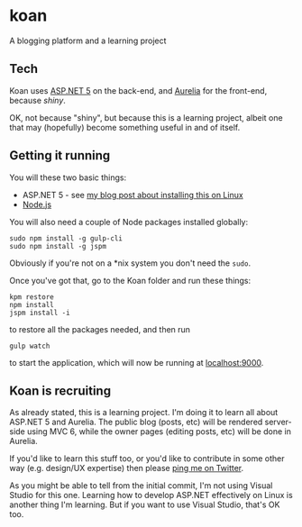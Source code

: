 # koan
A blogging platform and a learning project

## Tech

Koan uses [ASP.NET 5](https://github.com/aspnet/Home) on the back-end, and [Aurelia](http://aurelia.io/) for the front-end, because *shiny*.

OK, not because "shiny", but because this is a learning project, albeit one that may (hopefully) become something useful in and of itself.

## Getting it running

You will these two basic things:

* ASP.NET 5 - see [my blog post about installing this on Linux](http://blog.markrendle.net/fun-with-asp-net-5-and-docker/)
* [Node.js](http://nodejs.org)

You will also need a couple of Node packages installed globally:

```
sudo npm install -g gulp-cli
sudo npm install -g jspm
```

Obviously if you're not on a \*nix system you don't need the `sudo`.

Once you've got that, go to the Koan folder and run these things:

```
kpm restore
npm install
jspm install -i
```

to restore all the packages needed, and then run

```
gulp watch
```

to start the application, which will now be running at [localhost:9000](http://localhost:9000).

## Koan is recruiting

As already stated, this is a learning project. I'm doing it to learn all about ASP.NET 5 and Aurelia. The public blog (posts, etc) will be rendered server-side using MVC 6, while the owner pages (editing posts, etc) will be done in Aurelia.

If you'd like to learn this stuff too, or you'd like to contribute in some other way (e.g. design/UX expertise) then please [ping me on Twitter](https://twitter.com/markrendle).

As you might be able to tell from the initial commit, I'm not using Visual Studio for this one. Learning how to develop ASP.NET effectively on Linux is another thing I'm learning. But if you want to use Visual Studio, that's OK too.